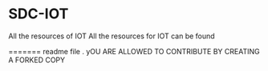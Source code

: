 # SDC-IOT
All the resources of IOT 
All the resources for IOT can be found


=======
readme file
.
yOU ARE ALLOWED TO CONTRIBUTE BY CREATING A FORKED COPY

